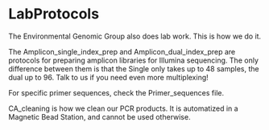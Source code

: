 LabProtocols
============

The Environmental Genomic Group also does lab work. This is how we do it.

The Amplicon_single_index_prep and Amplicon_dual_index_prep are protocols for preparing amplicon libraries for Illumina sequencing. The only difference between them is that the Single only takes up to 48 samples, the dual up to 96. Talk to us if you need even more multiplexing!

For specific primer sequences, check the Primer_sequences file.

CA_cleaning is how we clean our PCR products. It is automatized in a Magnetic Bead Station, and cannot be used otherwise.
